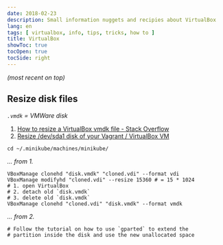 ```yaml
---
date: 2018-02-23
description: Small information nuggets and recipies about VirtualBox
lang: en
tags: [ virtualbox, info, tips, tricks, how to ]
title: VirtualBox
showToc: true
tocOpen: true
tocSide: right
---
```


<!--more-->

*(most recent on top)*

## Resize disk files

*`.vmdk` = VMWare disk*

1. [How to resize a VirtualBox vmdk file - Stack Overflow](https://stackoverflow.com/questions/11659005/how-to-resize-a-virtualbox-vmdk-file/12456219#12456219)
2. [Resize /dev/sda1 disk of your Vagrant / VirtualBox VM](https://tvi.al/resize-sda1-disk-of-your-vagrant-virtualbox-vm/)

```shell
cd ~/.minikube/machines/minikube/
```

*… from 1.*

```shell
VBoxManage clonehd "disk.vmdk" "cloned.vdi" --format vdi
VBoxManage modifyhd "cloned.vdi" --resize 15360 # = 15 * 1024
# 1. open VirtualBox
# 2. detach old `disk.vmdk`
# 3. delete old `disk.vmdk`
VBoxManage clonehd "cloned.vdi" "disk.vmdk" --format vmdk
```

*… from 2.*

```shell
# Follow the tutorial on how to use `gparted` to extend the 
# partition inside the disk and use the new unallocated space
```
